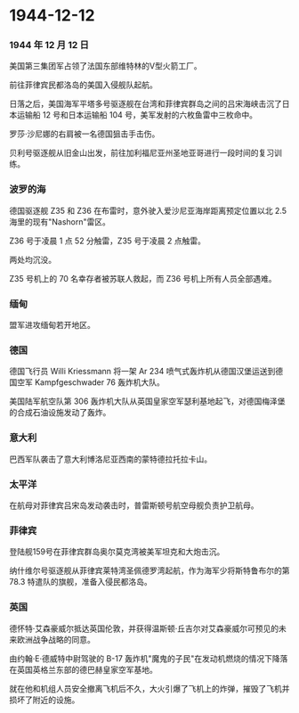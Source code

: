 # 1944-12-12

### 1944 年 12 月 12 日

美国第三集团军占领了法国东部维特林的V型火箭工厂。

前往菲律宾民都洛岛的美国入侵舰队起航。

日落之后，美国海军平塔多号驱逐舰在台湾和菲律宾群岛之间的吕宋海峡击沉了日本运输船
12 号和日本运输船 104 号，美军发射的六枚鱼雷中三枚命中。

罗莎·沙尼娜的右肩被一名德国狙击手击伤。

贝利号驱逐舰从旧金山出发，前往加利福尼亚州圣地亚哥进行一段时间的复习训练。

### 波罗的海

德国驱逐舰 Z35 和 Z36 在布雷时，意外驶入爱沙尼亚海岸距离预定位置以北 2.5
海里的现有"Nashorn"雷区。

Z36 号于凌晨 1 点 52 分触雷，Z35 号于凌晨 2 点触雷。

两处均沉没。

Z35 号机上的 70 名幸存者被苏联人救起，而 Z36 号机上所有人员全部遇难。

### 缅甸

盟军进攻缅甸若开地区。

### 德国

德国飞行员 Willi Kriessmann 将一架 Ar 234
喷气式轰炸机从德国汉堡运送到德国空军 Kampfgeschwader 76 轰炸机大队。

美国陆军航空队第 306
轰炸机大队从英国皇家空军瑟利基地起飞，对德国梅泽堡的合成石油设施发动了轰炸。

### 意大利

巴西军队袭击了意大利博洛尼亚西南的蒙特德拉托拉卡山。

### 太平洋

在航母对菲律宾吕宋岛发动袭击时，普雷斯顿号航空母舰负责护卫航母。

### 菲律宾

登陆舰159号在菲律宾群岛奥尔莫克湾被美军坦克和大炮击沉。

纳什维尔号驱逐舰从菲律宾莱特湾圣佩德罗湾起航，作为海军少将斯特鲁布尔的第
78.3 特遣队的旗舰，准备入侵民都洛岛。

### 英国

德怀特·艾森豪威尔抵达英国伦敦，并获得温斯顿·丘吉尔对艾森豪威尔可预见的未来欧洲战争战略的同意。

由约翰·E·德威特中尉驾驶的 B-17
轰炸机"魔鬼的子民"在发动机燃烧的情况下降落在英国英格兰东部的德巴赫皇家空军基地。

就在他和机组人员安全撤离飞机后不久，大火引爆了飞机上的炸弹，摧毁了飞机并损坏了附近的设施。